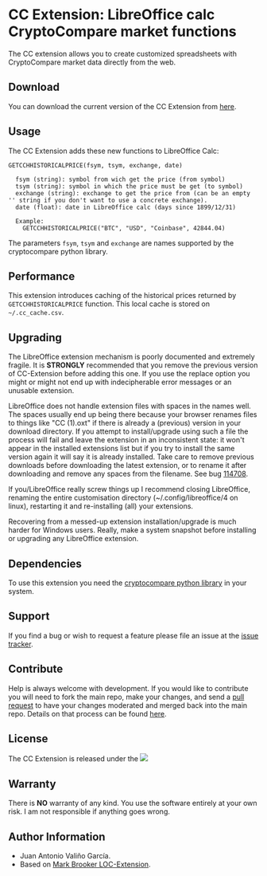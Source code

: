 # CC Extension: LibreOffice calc CryptoCompare market functions

The CC extension allows you to create customized spreadsheets with CryptoCompare market data directly from the web.

## Download   

You can download the current version of the CC Extension from [here](https://github.com/juanvalino/lo_cc_extension/releases).

## Usage

The CC Extension adds these new functions to LibreOffice Calc:
```
GETCCHHISTORICALPRICE(fsym, tsym, exchange, date)

  fsym (string): symbol from wich get the price (from symbol)
  tsym (string): symbol in which the price must be get (to symbol)
  exchange (string): exchange to get the price from (can be an empty '' string if you don't want to use a concrete exchange).   
  date (float): date in LibreOffice calc (days since 1899/12/31)

  Example:
    GETCCHHISTORICALPRICE("BTC", "USD", "Coinbase", 42844.04)
```  

The parameters `fsym`, `tsym` and `exchange` are names supported by the cryptocompare python library.

## Performance

This extension introduces caching of the historical prices returned by `GETCCHHISTORICALPRICE` function. This local cache is stored on `~/.cc_cache.csv`.

## Upgrading

The LibreOffice extension mechanism is poorly documented and extremely fragile. It is **STRONGLY** recommended that you remove the previous version of CC-Extension before adding this one. If you use the replace option you might or might not end up with indecipherable error messages or an unusable extension.

LibreOffice does not handle extension files with spaces in the names well. The spaces usually end up being there because your browser renames files to things like "CC (1).oxt" if there is already a (previous) version in your download directory. If you attempt to install/upgrade using such a file the process will fail and leave the extension in an inconsistent state: it won't appear in the installed extensions list but if you try to install the same version again it will say it is already installed. Take care to remove previous downloads before downloading the latest extension, or to rename it after downloading and remove any spaces from the filename. See bug [114708](https://bugs.documentfoundation.org/show_bug.cgi?id=114708).

If you/LibreOffice really screw things up I recommend closing LibreOffice, renaming the entire customisation directory (~/.config/libreoffice/4 on linux), restarting it and re-installing (all) your extensions.

Recovering from a messed-up extension installation/upgrade is much harder for Windows users. Really, make a system snapshot before installing or upgrading any LibreOffice extension.

## Dependencies

To use this extension you need the [cryptocompare python library](https://pypi.org/project/cryptocompare/) in your system.

## Support

If you find a bug or wish to request a feature please file an issue at the [issue tracker](http://github.com/juanvalino/lo_cc_extension/issues).

## Contribute

Help is always welcome with development.  If you would like to contribute you will need to fork the main repo, make your changes, and send a [pull request](http://github.com/juanvalino/lo_cc_extension/pulls) to have your changes moderated and merged back into the main repo. Details on that process can be found [here](https://help.github.com/articles/set-up-git/).  

## License

The CC Extension is released under the [![][shield:LGPL3]][License:3.0]

## Warranty

There is **NO** warranty of any kind. You use the software entirely at your own risk. I am not responsible if anything goes wrong.

## Author Information

- Juan Antonio Valiño García.
- Based on [Mark Brooker LOC-Extension](https://github.com/walkjivefly/LOC-Extension).

[GIT:release]: http://github.com/juanvalino/lo_cc_extension/releases/latest
[License:3.0]: http://www.gnu.org/licenses/lgpl.html
[shield:LGPL3]: http://img.shields.io/badge/license-LGPL%20v.3-blue.svg
